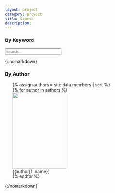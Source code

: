```yaml
---
layout: project
category: proyect
title: Search
description:
---
```


<h3>By Keyword</h3>
<!-- Html Elements for Search -->
<div id="search-container" class="search-container">
<input type="text" class="search-input" id="search-input" placeholder="search...">
</div>
<ul id="results-container"></ul>
<!-- Script pointing to search-script.js -->
<script src="{{site.url}}{{site.baseurl}}/js/simple-jekyll-search.min.js"></script>
<!-- Configuration -->
<script>
SimpleJekyllSearch({
  searchInput: document.getElementById('search-input'),
  searchResultTemplate: '{% include card.min.html avatar="{avatar}" title="{title}" author="{author}" url="{url}" description="{description}" %}',
  resultsContainer: document.getElementById('results-container'),
  json: '{{site.url}}{{site.baseurl}}/search.json',
})
</script>


 {::nomarkdown}
 <div style="display: block;">
 <h3>By Author</h3>
    <ul>
    {% assign authors = site.data.members | sort %}
      <div class="display-inline">
        {% for author in authors %}
            <div class="author-container">
              <div class="photo-author">
                <a href="{{site.url}}{{site.baseurl}}/author/{{author[0]}}">
                  <img src="{{site.url}}{{site.baseurl}}/assets/placeholder-180x250.gif" alt="" width="178" height="250">
                </a>
                <div class="author-name">{{author[1].name}}</div>
              </div>
            </div>
        {% endfor %}
      </div>
    </ul>
</div>
{:/nomarkdown}
